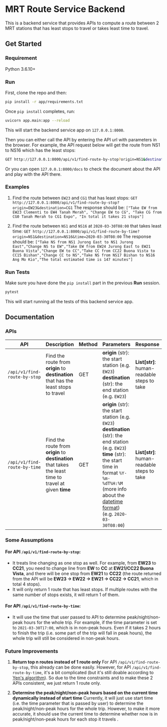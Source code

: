 
# MRT Route Service Backend
This is a backend service that provides APIs to compute a route between 2 MRT stations that has least stops to travel or takes least time to travel.
## Get Started
### Requirement
Python 3.6.10+

### Run
First, clone the repo and then:
```bash
pip install -r app/requirements.txt
```
Once `pip install` completes, run:
```bash
uvicorn app.main:app --reload
```
This will start the backend service app on `127.0.0.1:8000`.

Then you can either call the API by entering the API url with parameters in the browser.
For example, the API request below will get the route from NS1 to NS16 which has the least stops:
```bash
GET http://127.0.0.1:8000/api/v1/find-route-by-stop?origin=NS1&destination=NS16
```
Or you can open `127.0.0.1:8000/docs` to check the document about the API and play with the API there.

### Examples
1. Find the route between `EW23` and `CG1` that has least stops:
`GET http://127.0.0.1:8000/api/v1/find-route-by-stop?origin=EW23&destination=CG1`
The response should be:
`["Take EW from EW23 Clementi to EW4 Tanah Merah",
"Change EW to CG",
"Take CG from CG0 Tanah Merah to CG1 Expo",
"In total it takes 21 stops"]`

2. Find the route between `NS1` and `NS16` at `2020-03-30T08:00` that takes least time:
`GET http://127.0.0.1:8000/api/v1/find-route-by-time?origin=NS1&destination=NS16&time=2020-03-30T08:00`
The response should be:
`["Take NS from NS1 Jurong East to NS1 Jurong East","Change NS to EW","Take EW from EW24 Jurong East to EW21 Buona Vista","Change EW to CC","Take CC from CC22 Buona Vista to CC15 Bishan","Change CC to NS","Take NS from NS17 Bishan to NS16 Ang Mo Kio","The total estimated time is 147 minutes"]`

### Run Tests
Make sure you have done the `pip install` part in the previous **Run** session.
```bash
pytest
```
This will start running all the tests of this backend service app.

## Documentation
### APIs
| API | Description | Method | Parameters | Response |
| -- | -- | -- | -- | -- |
| `/api/v1/find-route-by-stop` | Find the route from **origin** to **destination** that has the least stops to travel | GET | **origin** (str): the start station (e.g. `EW23`) <br> **destination** (str): the end station  (e.g. `EW23`) | **List[str]**: human-readable steps to take |
| `/api/v1/find-route-by-time` | Find the route from **origin** to **destination** that takes the least time to travel at given **time** | GET | **origin** (str): the start station  (e.g. `EW23`) <br> **destination** (str): the end station  (e.g. `EW23`) <br> **time** (str): the start time in format `%Y-%m-%dT%H:%M` (more info about the [datetime format](https://docs.python.org/3/library/datetime.html#strftime-and-strptime-format-codes)) (e.g. `2020-03-30T08:00`) | **List[str]**: human-readable steps to take |

### Some Assumptions
#### For API `/api/v1/find-route-by-stop`:
 - It treats line changing as one stop as well. For example, from **EW23** to **CC21**, you need to change line from **EW** to **CC** at **EW21/CC22 Buona Vista**, and there will be one stop from **EW21** to **CC22** (the route returned from the API will be **EW23 -> EW22 -> EW21 -> CC22 -> CC21**, which in total 4 stops).
 - It will only return 1 route that has least stops. If multiple routes with the same number of stops exists, it will return 1 of them.
#### For API `/api/v1/find-route-by-time`:
- It will use the time that user passed to API to determine peak/night/non-peak hours for the whole trip. For example, if the time parameter is set to `2021-03-30T17:00`, which is in non-peak hours. Even if it takes 2 hours to finish the trip (i.e. some part of the trip will fall in peak hours), the whole trip will still be considered in non-peak hours.

### Future Improvements
1. **Return top n routes instead of 1 route only**
For API `/api/v1/find-route-by-stop`, this already can be done easily. However, for API `/api/v1/find-route-by-time`, it's a bit complicated (but it's still doable according to [Yen's algorithm](https://en.wikipedia.org/wiki/Yen%27s_algorithm)). So due to the time constraints and to make  these 2 APIs consistent, we just return 1 route only.

2. **Determine the peak/night/non-peak hours based on the current time dynamically instead of start time**
Currently, it will just use start time (i.e. the time parameter that is passed by user) to determine the peak/night/non-peak hours for the whole trip. However, to make it more accurate, it should use the current time to determine whether now is in peak/night/non-peak hours for each stop it travels .
